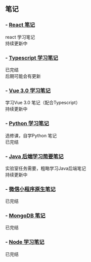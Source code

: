 ## 笔记

### - [React 笔记](/notes/react.md)
react 学习笔记  
持续更新中


### - [Typescript 学习笔记](/notes/Typescript.md)
已完结  
后期可能会有更新  

### - [Vue 3.0 学习笔记](/notes/Vue3.x_with_typescript.md)
学习Vue 3.0 笔记（配合Typescript）  
持续更新中  

### - [Python 学习笔记](/notes/Python.md)
选修课，自学Python 笔记   
已完结

### - [Java 后端学习简要笔记](/notes/Java_backend.md)
实验室任务需要，粗略学习Java后端笔记  
持续更新中

### - [微信小程序原生笔记](/notes/原生笔记.md)  
已完结

### - [MongoDB 笔记](/notes/MongoDB.md)
已完结

### - [Node 学习笔记](/notes/node.md)
已完结 